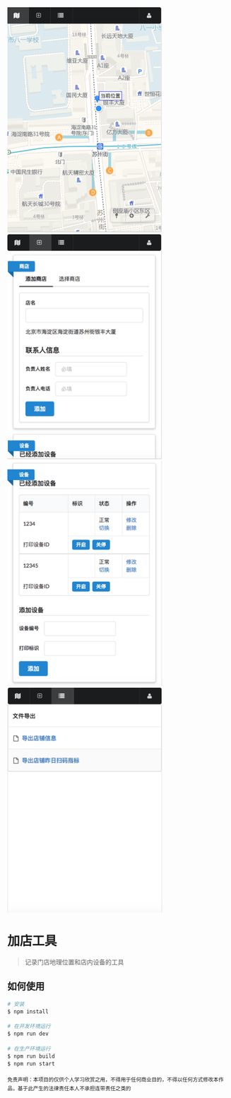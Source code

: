 <img src="./static/images/map.png" alt="map" height="510" width="350">
<img src="./static/images/add-shop.png" alt="add-shop" height="510" width="350">
<img src="./static/images/device.png" alt="device" height="510" width="350">
<img src="./static/images/download.png" alt="download" height="510" width="350">

# 加店工具

> 记录门店地理位置和店内设备的工具

## 如何使用

``` bash
# 安装
$ npm install

# 在开发环境运行
$ npm run dev

# 在生产环境运行
$ npm run build
$ npm run start
```

<sub>免责声明：本项目的仅供个人学习欣赏之用，不得用于任何商业目的，不得以任何方式修改本作品，基于此产生的法律责任本人不承担连带责任之类的</sub>

